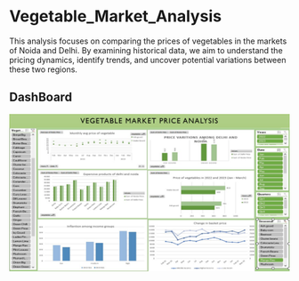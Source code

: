 # Vegetable_Market_Analysis
This analysis focuses on comparing the prices of vegetables in the markets of Noida and Delhi. By examining historical data, we aim to understand the pricing dynamics, identify trends, and uncover potential variations between these two regions.

## DashBoard 
<p align="center"><img src="https://github.com/BrajeshVKulkarni/Vegetable_Market_Analysis/blob/main/dashboard.png" width="1000" ></p>
